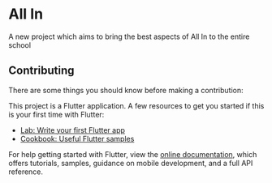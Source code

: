 # All In

A new project which aims to bring the best aspects of All In to the entire school

## Contributing

There are some things you should know before making a contribution:

This project is a Flutter application.
A few resources to get you started if this is your first time with Flutter:

- [Lab: Write your first Flutter app](https://flutter.dev/docs/get-started/codelab)
- [Cookbook: Useful Flutter samples](https://flutter.dev/docs/cookbook)

For help getting started with Flutter, view the
[online documentation](https://flutter.dev/docs), which offers tutorials,
samples, guidance on mobile development, and a full API reference.
